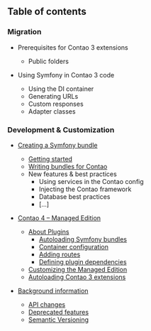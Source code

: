 ## Table of contents

### Migration 
* Prerequisites for Contao 3 extensions
    * Public folders

* Using Symfony in Contao 3 code
    * Using the DI container
    * Generating URLs
    * Custom responses
    * Adapter classes

### Development & Customization

* [Creating a Symfony bundle](bundle-dev/README.md)
    * [Getting started](bundle-dev/getting-started.md)
    * [Writing bundles for Contao](bundle-dev/contao-bundle.md)
    * New features & best practices
        * Using services in the Contao config
        * Injecting the Contao framework
        * Database best practices
        * [...]
    
* [Contao 4 – Managed Edition](managed-edition/README.md)
    * [About Plugins](managed-edition/plugins/README.md)
        * [Autoloading Symfony bundles](managed-edition/plugins/bundle-autoloading.md)
        * [Container configuration](managed-edition/plugins/container-configuration.md)
        * [Adding routes](managed-edition/plugins/routing.md)
        * [Defining plugin dependencies](managed-edition/plugins/plugin-dependencies.md)        
    * [Customizing the Managed Edition](managed-edition/customizing.md)
    * [Autoloading Contao 3 extensions](managed-edition/autoload-contao3.md)

* [Background information](background/README.md)
    * [API changes](background/upgrade.md)
    * [Deprecated features](background/deprecated.md)
    * [Semantic Versioning](background/versioning.md)